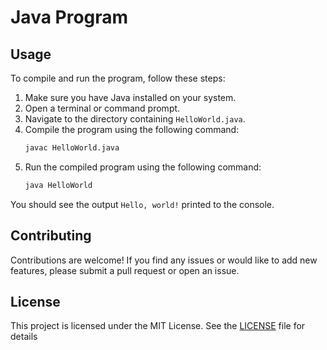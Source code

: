 # Java Program

## Usage

To compile and run the program, follow these steps:

1. Make sure you have Java installed on your system.
2. Open a terminal or command prompt.
3. Navigate to the directory containing `HelloWorld.java`.
4. Compile the program using the following command:
    ```bash
    javac HelloWorld.java
    ```
5. Run the compiled program using the following command:
    ```bash
    java HelloWorld
    ```

You should see the output `Hello, world!` printed to the console.

## Contributing

Contributions are welcome! If you find any issues or would like to add new features, please submit a pull request or open an issue.

## License

This project is licensed under the MIT License. See the [LICENSE](LICENSE) file for details
